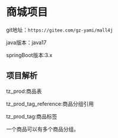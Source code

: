# 商城项目

git地址：`https://gitee.com/gz-yami/mall4j`

java版本：java17

springBoot版本:3.x



## 项目解析

tz_prod:商品表

tz_prod_tag_reference:商品分组引用

tz_prod_tag:商品标签

一个商品可以有多个商品分组。

